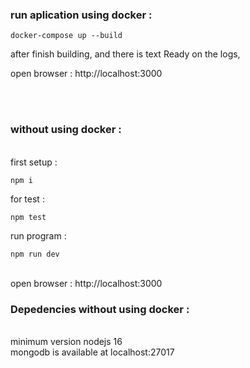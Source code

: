 ### run aplication using docker :

```
docker-compose up --build
```

after finish building, and there is text Ready on the logs,

open browser : http://localhost:3000


<br/><br/>
### without using docker :

<br/>
first setup :

```
npm i
```

for test : 

```
npm test
```


run program :

```
npm run dev
```
<br/>
open browser : http://localhost:3000


<br/>

### Depedencies without using docker : 
<br/>
minimum version nodejs 16
<br/>
mongodb is available at localhost:27017


